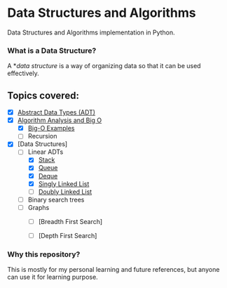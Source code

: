 # Data Structures and Algorithms
Data Structures and Algorithms implementation in Python.

### What is a Data Structure? 
 A **data structure* is a way of organizing data so that it can be used effectively.


## Topics covered:
- [x] [Abstract Data Types (ADT)](Notebooks/Abstract_Data_Types.ipynb)
- [x] [Algorithm Analysis and Big O](Notebooks/Algorithm_Analysis_and_Big-O.ipynb)
    - [x] [Big-O Examples](Notebooks/Big-O_Examples.ipynb)
    - [ ] Recursion
- [x] [Data Structures]
    - [ ] Linear ADTs
      - [x] [Stack](Notebooks\Stacks.ipynb)
      - [x] [Queue](Notebooks\Queue.ipynb)
      - [x] [Deque](Notebooks\Deque.ipynb)
      - [x] [Singly Linked List](Notebooks\Linked_List.ipynb)
      - [ ] [Doubly Linked List](Notebooks\Doubly_Linked_List.ipynb)
    - [ ] Binary search trees
    - [ ] Graphs
        - [ ] [Breadth First Search]
        - [ ] [Depth First Search]


### Why this repository?
This is mostly for my personal learning and future references, but anyone can use it for learning purpose.
